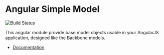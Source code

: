 Angular Simple Model
====================

[![Build Status](https://travis-ci.org/sroze/angular-simple-model.svg?branch=master)](https://travis-ci.org/sroze/angular-simple-model)

This angular module provide base model objects usable in your AngularJS application, designed like the Backbone models.

* [Documentation](doc/index.md)
